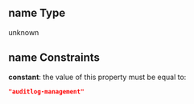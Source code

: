 ## name Type

unknown

## name Constraints

**constant**: the value of this property must be equal to:

```json
"auditlog-management"
```

